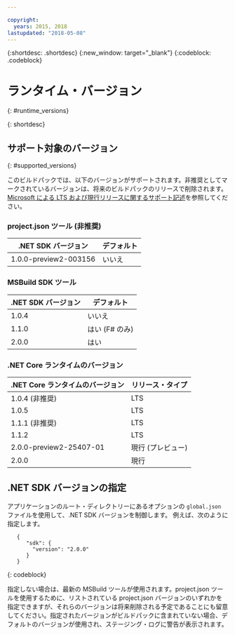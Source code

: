```yaml
---

copyright:
  years: 2015, 2018
lastupdated: "2018-05-08"
---
```


{:shortdesc: .shortdesc}
{:new_window: target="_blank"}
{:codeblock: .codeblock}


# ランタイム・バージョン
{: #runtime_versions}


{: shortdesc}

## サポート対象のバージョン
{: #supported_versions}

このビルドパックでは、以下のバージョンがサポートされます。非推奨としてマークされているバージョンは、将来のビルドパックのリリースで削除されます。  [Microsoft による LTS および現行リリースに関するサポート記述](https://www.microsoft.com/net/core/support)を参照してください。

### project.json ツール (非推奨)

| .NET SDK バージョン        | デフォルト |
|-------------------------|---------|
| 1.0.0-preview2-003156   |   いいえ    |

### MSBuild SDK ツール

| .NET SDK バージョン        | デフォルト          |
|-------------------------|------------------|
| 1.0.4                   |   いいえ             |
| 1.1.0                   |   はい (F# のみ)     |
| 2.0.0                   |   はい            |

### .NET Core ランタイムのバージョン

| .NET Core ランタイムのバージョン | リリース・タイプ      |
|---------------------------|-------------------|
| 1.0.4 (非推奨)        | LTS               |
| 1.0.5                     | LTS               |
| 1.1.1 (非推奨)        | LTS               |
| 1.1.2                     | LTS               |
| 2.0.0-preview2-25407-01   | 現行 (プレビュー) |
| 2.0.0                     | 現行           |

## .NET SDK バージョンの指定

アプリケーションのルート・ディレクトリーにあるオプションの `global.json` ファイルを使用して、.NET SDK バージョンを制御します。 例えば、次のように指定します。
```
   {
      "sdk": {
        "version": "2.0.0"
      }
   }
```
{: codeblock}

指定しない場合は、最新の MSBuild ツールが使用されます。project.json ツールを使用するために、リストされている project.json バージョンのいずれかを指定できますが、それらのバージョンは将来削除される予定であることにも留意してください。指定されたバージョンがビルドパックに含まれていない場合、デフォルトのバージョンが使用され、ステージング・ログに警告が表示されます。
